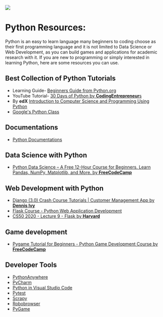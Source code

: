 [<img src="https://www.python.org/static/community_logos/python-logo-master-v3-TM.png" align="center">](https://www.python.org/)

# Python Resources:
Python is an easy to learn language many beginners to coding choose as their first programming language and it is not limited to Data Science or Web Development, as you can build games and applications for academic research with it. If you are new to programming or simply interested in learning Python, here are some resources you can use.
## Best Collection of Python Tutorials
  - Learning Guide- [Beginners Guide from Python.org](https://wiki.python.org/moin/BeginnersGuide)
  - YouTube Tutorial- [30 Days of Python by **CodingEntrepreneur**s](https://youtube.com/playlist?list=PLEsfXFp6DpzQjDBvhNy5YbaBx9j-ZsUe6)
  - By **edX** [Introduction to Computer Science and Programming Using Python](https://www.edx.org/course/introduction-to-computer-science-and-programming-7)
  - [Google's Python Class](https://developers.google.com/edu/python/)
  

## Documentations
  - [Python Documentations](https://www.python.org/doc/)

## Data Science with Python
  - [Python Data Science – A Free 12-Hour Course for Beginners. Learn Pandas, NumPy, Matplotlib, and More. by **FreeCodeCamp**](https://www.freecodecamp.org/news/python-data-science-course-matplotlib-pandas-numpy/)

## Web Development with Python
  - [Django (3.0) Crash Course Tutorials | Customer Management App by **Dennis Ivy**](https://youtube.com/playlist?list=PL-51WBLyFTg2vW-_6XBoUpE7vpmoR3ztO)
  - [Flask Course - Python Web Application Development](https://youtu.be/Qr4QMBUPxWo)
  - [CS50 2020 - Lecture 9 - Flask by **Harvard**](https://youtu.be/x_c8pTW8ZUc)

## Game development
  - [Pygame Tutorial for Beginners - Python Game Development Course by **FreeCodeCamp**](https://youtu.be/FfWpgLFMI7w)

## Developer Tools
  - [PythonAnywhere](https://www.pythonanywhere.com/)
  - [PyCharm](http://www.jetbrains.com/pycharm/)
  - [Python in Visual Studio Code](https://code.visualstudio.com/docs/languages/python)
  - [Pytest](http://pytest.org/latest/)
  - [Scrapy](http://scrapy.org/)
  - [Robobrowser](http://robobrowser.readthedocs.org/en/latest/)
  - [PyGame](http://pygame.org/news.html)
